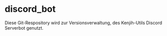 # discord_bot
Diese Git-Respository wird zur Versionsverwaltung, des Kenjih-Utils Discord Serverbot genutzt.

